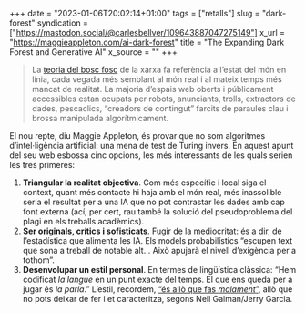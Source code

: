 +++
date = "2023-01-06T20:02:14+01:00"
tags = ["retalls"]
slug = "dark-forest"
syndication = ["https://mastodon.social/@carlesbellver/109643887047275149"]
x_url = "https://maggieappleton.com/ai-dark-forest"
title = "The Expanding Dark Forest and Generative AI"
x_source = ""
+++


> La [teoria del bosc fosc](https://maggieappleton.com/cozy-web) de la xarxa fa referència a l’estat del món en línia, cada vegada més semblant al món real i al mateix temps més mancat de realitat. La majoria d’espais web oberts i públicament accessibles estan ocupats per robots, anunciants, trolls, extractors de dades, pescaclics, “creadors de contingut” farcits de paraules clau i brossa manipulada algorítmicament.

El nou repte, diu Maggie Appleton, és provar que no som algoritmes d’intel·ligència artificial: una mena de test de Turing invers. En aquest apunt del seu web esbossa cinc opcions, les més interessants de les quals serien les tres primeres:

1. **Triangular la realitat objectiva**. Com més específic i local siga el context, quant més contacte hi haja amb el món real, més inassolible seria el resultat per a una IA que no pot contrastar les dades amb cap font externa (ací, per cert, rau també la solució del pseudoproblema del plagi en els treballs acadèmics).
2. **Ser originals, crítics i sofisticats**. Fugir de la mediocritat: és a dir, de l’estadística que alimenta les IA. Els models probabilístics “escupen text que sona a treball de notable alt… Això apujarà el nivell d’exigència per a tothom”.
3. **Desenvolupar un estil personal**. En termes de lingüística clàssica: “Hem codificat *la langue* en un punt exacte del temps. El que ens queda per a jugar és *la parla*.” L’estil, recordem, [“és allò que fas *malament*”](/2019/12/10/i-know-jerry.html), allò que no pots deixar de fer i et caracteritza, segons Neil Gaiman/Jerry Garcia.
